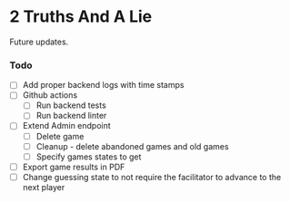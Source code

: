 # 2 Truths And A Lie

Future updates.

### Todo

- [ ] Add proper backend logs with time stamps
- [ ] Github actions
  - [ ] Run backend tests
  - [ ] Run backend linter
- [ ] Extend Admin endpoint
  - [ ] Delete game
  - [ ] Cleanup - delete abandoned games and old games
  - [ ] Specify games states to get 
- [ ] Export game results in PDF
- [ ] Change guessing state to not require the facilitator to advance to the next player
